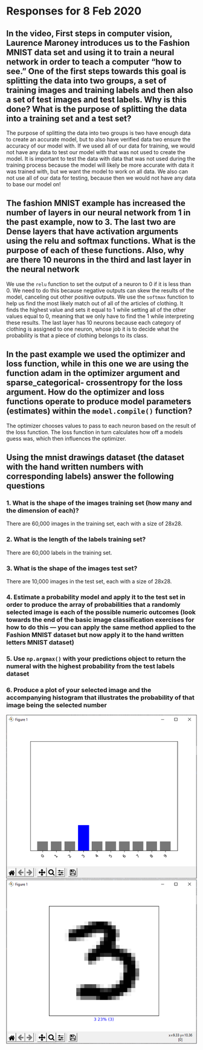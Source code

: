 # Responses for 8 Feb 2020

## In the video, First steps in computer vision, Laurence Maroney introduces us to the Fashion MNIST data set and using it to train a neural network in order to teach a computer “how to see.” One of the first steps towards this goal is splitting the data into two groups, a set of training images and training labels and then also a set of test images and test labels. Why is this done? What is the purpose of splitting the data into a training set and a test set?

The purpose of splitting the data into two groups is two have enough data to create an accurate model, but to also have verified data two ensure the accuracy of our model with. If we used all of our data for training, we would not have any data to test our model with that was not used to create the model. It is important to test the data with data that was not used during the training process because the model will likely be more accurate with data it was trained with, but we want the model to work on all data. We also can not use all of our data for testing, because then we would not have any data to base our model on!

## The fashion MNIST example has increased the number of layers in our neural network from 1 in the past example, now to 3. The last two are Dense layers that have activation arguments using the relu and softmax functions. What is the purpose of each of these functions. Also, why are there 10 neurons in the third and last layer in the neural network

We use the `relu` function to set the output of a neuron to 0 if it is less than 0. We need to do this because negative outputs can skew the results of the model, canceling out other positive outputs.
We use the `softmax` function to help us find the most likely match out of all of the articles of clothing. It finds the highest value and sets it equal to 1 while setting all of the other values equal to 0, meaning that we only have to find the 1 while interpreting these results.
The last layer has 10 neurons because each category of clothing is assigned to one neuron, whose job it is to decide what the probability is that a piece of clothing belongs to its class.

## In the past example we used the optimizer and loss function, while in this one we are using the function adam in the optimizer argument and sparse_categorical- crossentropy for the loss argument. How do the optimizer and loss functions operate to produce model parameters (estimates) within the `model.compile()` function?

The optimizer chooses values to pass to each neuron based on the result of the loss function. The loss function in turn calculates how off a models guess was, which then influences the optimizer.

## Using the mnist drawings dataset (the dataset with the hand written numbers with corresponding labels) answer the following questions

### 1. What is the shape of the images training set (how many and the dimension of each)?

There are 60,000 images in the training set, each with a size of 28x28.

### 2. What is the length of the labels training set?

There are 60,000 labels in the training set.

### 3. What is the shape of the images test set?

There are 10,000 images in the test set, each with a size of 28x28.

### 4. Estimate a probability model and apply it to the test set in order to produce the array of probabilities that a randomly selected image is each of the possible numeric outcomes (look towards the end of the basic image classification exercises for how to do this — you can apply the same method applied to the Fashion MNIST dataset but now apply it to the hand written letters MNIST dataset)

### 5. Use `np.argmax()` with your predictions object to return the numeral with the highest probability from the test labels dataset

### 6. Produce a plot of your selected image and the accompanying histogram that illustrates the probability of that image being the selected number

![Histogram](https://github.com/pasolano/appml/blob/main/data/feb8-hist.png?raw=true)
![Plot](https://github.com/pasolano/appml/blob/main/data/feb8-plot.png?raw=true)

